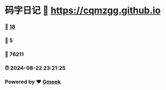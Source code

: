 # 码字日记 :link: https://cqmzgg.github.io 
### :page_facing_up: [18](https://cqmzgg.github.io/tag.html) 
### :speech_balloon: 5 
### :hibiscus: 76211 
### :alarm_clock: 2024-08-22 23:21:25 
### Powered by :heart: [Gmeek](https://github.com/Meekdai/Gmeek)
